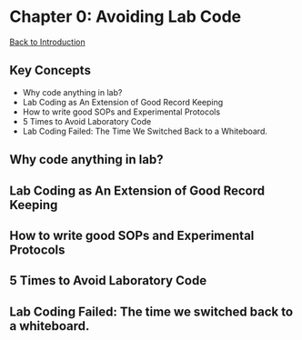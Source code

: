 # Chapter 0: Avoiding Lab Code
[Back to Introduction](https://github.com/jawolfe97/How_To_Write_Mediorcre_Lab_Code/tree/main)
## Key Concepts
* Why code anything in lab?
* Lab Coding as An Extension of Good Record Keeping
* How to write good SOPs and Experimental Protocols
* 5 Times to Avoid Laboratory Code
* Lab Coding Failed: The Time We Switched Back to a Whiteboard.
  
## Why code anything in lab?

## Lab Coding as An Extension of Good Record Keeping

## How to write good SOPs and Experimental Protocols

## 5 Times to Avoid Laboratory Code

## Lab Coding Failed: The time we switched back to a whiteboard.
